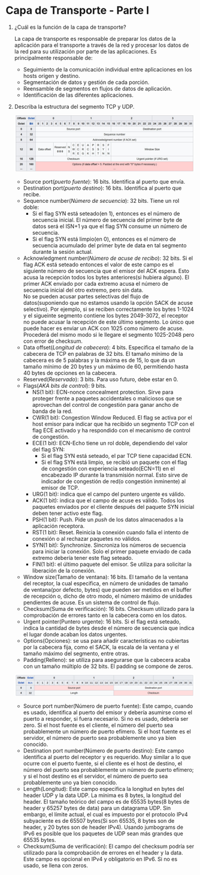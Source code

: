 # Capa de Transporte - Parte I

1. ¿Cuál es la función de la capa de transporte?

    La capa de transporte es responsable de preparar los datos de la aplicación para el transporte a través de la red y procesar los datos de la red para su utilización por parte de las aplicaciones. Es principalmente responsable de:
    * Seguimiento de la comunicación individual entre aplicaciones en los hosts origen y destino.
    * Segmentación de datos y gestión de cada porción.
    * Reensamble de segmentos en flujos de datos de aplicación.
    * Identificación de las diferentes aplicaciones.

2. Describa la estructura del segmento TCP y UDP.

    ![tcp_segment](images/tcp_segment.jpg)

    * Source port(_puerto fuente_): 16 bits. Identifica al puerto que envía.
    * Destination port(_puerto destino_): 16 bits. Identifica al puerto que recibe.
    * Sequence number(_Número de secuencia_): 32 bits. Tiene un rol doble:
        + Si el flag SYN está seteado(en 1), entonces es el número de secuencia inicial. El número de secuencia del primer byte de datos será el ISN+1 ya que el flag SYN consume un número de secuencia. 
        + Si el flag SYN está limpio(en 0), entonces es el número de secuencia acumulado del primer byte de data en tal segmento durante la sesión actual.
    * Acknowledgment number(_Número de acuse de recibo_): 32 bits. Si el flag ACK está seteado entonces el valor de este campo es el siguiente número de secuencia que el emisor del ACK espera. Esto acusa la recepción todos los bytes anteriores(si hubiera alguno). El primer ACK enviado por cada extremo acusa el número de secuencia inicial del otro extremo, pero sin data.  
    No se pueden acusar partes selectivas del flujo de datos(suponiendo que no estamos usando la opción SACK de acuse selectivo). Por ejemplo, si se reciben correctamente los bytes 1-1024 y el sigueinte segmento contiene los bytes 2049-3072, el receptor no puede acusar la recepción de este último segmento. Lo único que puede hacer es enviar un ACK con 1025 como número de acuse. Procederá del mismo modo si le llegare el segmento 1025-2048 pero con error de checksum.
    * Data offset(_Longitud de cabecera_): 4 bits. Especifica el tamaño de la cabecera de TCP en palabras de 32 bits. El tamaño mínimo de la cabecera es de 5 palabras y la máxima es de 15, lo que da un tamaño mínimo de 20 bytes y un máximo de 60, permitiendo hasta 40 bytes de opciones en la cabecera.
    * Reserved(_Reservado_): 3 bits. Para uso futuro, debe estar en 0.
    * Flags(_AKA bits de control_): 9 bits.
        + NS(1 bit): ECN-nonce concealment protection. Sirve para proteger frente a paquetes accidentales o maliciosos que se aprovechan del control de congestión para ganar ancho de banda de la red.
        + CWR(1 bit): Congestion Window Reduced. El flag se activa por el host emisor para indicar que ha recibido un segmento TCP con el flag ECE activado y ha respondido con el mecanismo de control de congestión.
        + ECE(1 bit): ECN-Echo tiene un rol doble, dependiendo del valor del flag SYN:
            - Si el flag SYN está seteado, el par TCP tiene capacidad ECN.
            - Si el flag SYN está limpio, se recibió un paquete con el flag de congestión con experiencia seteado(ECN=11) en el encabezado IP durante la transmisión normal. Esto sirve de indicador de congestión de red(o congestión inminente) al emisor de TCP.
        + URG(1 bit): indica que el campo del puntero urgente es válido.
        + ACK(1 bit): indica que el campo de acuse es válido. Todos los paquetes enviados por el cliente después del paquete SYN inicial deben tener activo este flag.
        + PSH(1 bit): Push. Pide un _push_ de los datos almacenados a la aplicación receptora.
        + RST(1 bit): Reset. Reinicia la conexión cuando falla el intento de conexión o al rechazar paquetes no válidos.
        + SYN(1 bit): Synchronize. Sincroniza los números de secuencia para iniciar la conexión. Solo el primer paquete enviado de cada extremo debería tener este flag seteado.
        + FIN(1 bit): el último paquete del emisor. Se utiliza para solicitar la liberación de la conexión.
    * Window size(Tamaño de ventana): 16 bits. El tamaño de la ventana del receptor, la cual especifica, en número de unidades de tamaño de ventana(por defecto, bytes) que pueden ser metidos en el buffer de recepción o, dicho de otro modo, el número máximo de unidades pendientes de acuse. Es un sistema de control de flujo.
    * Checksum(Suma de verificación): 16 bits. Checksum utilizado para la comprobación de errores tanto en la cabecera como en los datos.
    * Urgent pointer(Puntero urgente): 16 bits. Si el flag está seteado, indica la cantidad de bytes desde el número de secuencia que indica el lugar donde acaban los datos urgentes.
    * Options(Opciones): se usa para añadir características no cubiertas por la cabecera fija, como el SACK, la escala de la ventana y el tamaño máximo del segmento, entre otras.
    * Padding(Relleno): se utiliza para asegurarse que la cabecera acaba con un tamaño múltiplo de 32 bits. El padding se compone de zeros.

    ![udp_datagram](images/udp_datagram.jpg)

    * Source port number(Número de puerto fuente): Este campo, cuando es usado, identifica al puerto del emisor y debería asumirse como el puerto a responder, si fuera necesario. Si no es usado, debería ser zero. Si el host fuente es el cliente, el número del puerto sea probablemente un número de puerto efímero. Si el host fuente es el servidor, el número de puerto sea probablemente uno ya bien conocido.
    * Destination port number(Número de puerto destino): Este campo identifica al puerto del receptor y es requerido. Muy similar a lo que ocurre con el puerto fuente, si el cliente es el host de destino, el número del puerto sea probablemente un número de puerto efímero; y si el host destino es el servidor, el número de puerto sea probablemente uno ya bien conocido.
    * Length(Longitud): Este campo especifica la longitud en bytes del header UDP y la data UDP. La mínima es 8 bytes, la longitud del header. El tamaño teórico del campo es de 65535 bytes(8 bytes de header y 65257 bytes de data) para un datagrama UDP. Sin embargo, el límite actual, el cual es impuesto por el protocolo IPv4 subyaciente es de 65507 bytes(Si son 65535, 8 bytes son de header, y 20 bytes son de header IPv4). Usando jumbograms de IPv6 es posible que los paquetes de UDP sean más grandes que 65535 bytes.
    * Checksum(Suma de verificación): El campo del checksum podría ser utilizado para la comprobación de errores en el header y la data. Este campo es opcional en IPv4 y obligatorio en IPv6. Si no es usado, se llena con zeros.